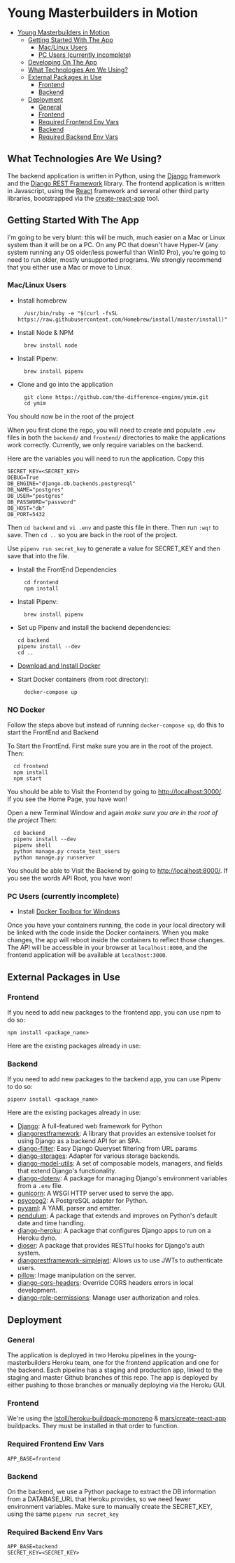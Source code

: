 # Young Masterbuilders in Motion

- [Young Masterbuilders in Motion](#Young-Masterbuilders-in-Motion)
  - [Getting Started With The App](#Getting-Started-With-The-App)
    - [Mac/Linux Users](#MacLinux-Users)
    - [PC Users (currently incomplete)](#PC-Users-currently-incomplete)
  - [Developing On The App](#Developing-On-The-App)
  - [What Technologies Are We Using?](#What-Technologies-Are-We-Using)
  - [External Packages in Use](#External-Packages-in-Use)
    - [Frontend](#Frontend)
    - [Backend](#Backend)
  - [Deployment](#Deployment)
    - [General](#General)
    - [Frontend](#Frontend-1)
    - [Required Frontend Env Vars](#Required-Frontend-Env-Vars)
    - [Backend](#Backend-1)
    - [Required Backend Env Vars](#Required-Backend-Env-Vars)

## What Technologies Are We Using?
The backend application is written in Python, using the [Django](https://www.djangoproject.com/) framework and the [Django REST Framework](https://www.django-rest-framework.org/) library. The frontend application is written in Javascript, using the [React](https://reactjs.org/) framework and several other third party libraries, bootstrapped via the [create-react-app](https://github.com/facebook/create-react-app) tool.

## Getting Started With The App

I'm going to be very blunt: this will be much, much easier on a Mac or Linux system than it will be on a PC. On any PC that doesn't have Hyper-V (any system running any OS older/less powerful than Win10 Pro), you're going to need to run older, mostly unsupported programs. We strongly recommend that you either use a Mac or move to Linux.

### Mac/Linux Users
- Install homebrew

        /usr/bin/ruby -e "$(curl -fsSL https://raw.githubusercontent.com/Homebrew/install/master/install)"

- Install Node & NPM

        brew install node

- Install Pipenv: 

        brew install pipenv

- Clone and go into the application

        git clone https://github.com/the-difference-engine/ymim.git
        cd ymim

You should now be in the root of the project

When you first clone the repo, you will need to create and populate `.env` files in both the `backend/` and `frontend/` directories to make the applications work correctly. Currently, we only require variables on the backend. 

Here are the variables you will need to run the application. Copy this

    SECRET_KEY=<SECRET_KEY>
    DEBUG=True
    DB_ENGINE="django.db.backends.postgresql"
    DB_NAME="postgres"
    DB_USER="postgres"
    DB_PASSWORD="password"
    DB_HOST="db"
    DB_PORT=5432

Then `cd backend` and `vi .env` and paste this file in there. Then run `:wq!` to save. Then `cd ..` so you are back in the root of the project. 

Use `pipenv run secret_key` to generate a value for SECRET_KEY and then save that into the file.

- Install the FrontEnd Dependencies

        cd frontend
        npm install

- Install Pipenv: 
  
        brew install pipenv

- Set up Pipenv and install the backend dependencies:
    ```
    cd backend
    pipenv install --dev
    cd ..
    ```

- [Download and Install Docker](https://download.docker.com/mac/stable/Docker.dmg)
- Start Docker containers (from root directory): 

        docker-compose up

### NO Docker

Follow the steps above but instead of running `docker-compose up`, do this to start the FrontEnd and Backend

To Start the FrontEnd. First make sure you are in the root of the project. Then:

      cd frontend
      npm install
      npm start

You should be able to Visit the Frontend by going to [http://localhost:3000/](http://localhost:3000/). If you see the Home Page, you have won!


Open a new Terminal Window and again *make sure you are in the root of the project* Then:

      cd backend
      pipenv install --dev
      pipenv shell
      python manage.py create_test_users
      python manage.py runserver

You should be able to Visit the Backend by going to [http://localhost:8000/](http://localhost:8000/). If you see the words API Root, you have won!


### PC Users (currently incomplete)

- Install [Docker Toolbox for Windows](https://docs.docker.com/docker-for-windows/)

Once you have your containers running, the code in your local directory will be linked with the code inside the Docker containers. When you make changes, the app will reboot inside the containers to reflect those changes. The API will be accessible in your browser at `localhost:8000`, and the frontend application will be available at `localhost:3000`.


## External Packages in Use

### Frontend
If you need to add new packages to the frontend app, you can use npm to do so:

    npm install <package_name>

Here are the existing packages already in use:

### Backend
If you need to add new packages to the backend app, you can use Pipenv to do so:

    pipenv install <package_name>


Here are the existing packages already in use:
- [Django](https://www.djangoproject.com/): A full-featured web framework for Python
- [djangorestframework](https://www.django-rest-framework.org/): A library that provides an extensive toolset for using Django as a backend API for an SPA.
- [django-filter](https://django-filter.readthedocs.io/en/master/): Easy Django Queryset filtering from URL params
- [django-storages](https://django-storages.readthedocs.io/en/latest/): Adapter for various storage backends.
- [django-model-utils](https://django-model-utils.readthedocs.io/en/latest/): A set of composable models, managers, and fields that extend Django's functionality.
- [django-dotenv](https://github.com/jpadilla/django-dotenv): A package for managing Django's environment variables from a `.env` file.
- [gunicorn](https://github.com/benoitc/gunicorn): A WSGI HTTP server used to serve the app.
- [psycopg2](https://github.com/psycopg/psycopg2): A PostgreSQL adapter for Python.
- [pyyaml](https://github.com/yaml/pyyaml): A YAML parser and emitter.
- [pendulum](https://pendulum.eustace.io/): A package that extends and improves on Python's default date and time handling.
- [django-heroku](https://github.com/heroku/django-heroku): A package that configures Django apps to run on a Heroku dyno.
- [djoser](https://github.com/sunscrapers/djoser): A package that provides RESTful hooks for Django's auth system.
- [djangorestframework-simplejwt](https://github.com/davesque/django-rest-framework-simplejwt): Allows us to use JWTs to authenticate users.
- [pillow](https://github.com/python-pillow/Pillow): Image manipulation on the server.
- [django-cors-headers](https://github.com/ottoyiu/django-cors-headers): Override CORS headers errors in local development.
- [django-role-permissions](https://github.com/vintasoftware/django-role-permissions): Manage user authorization and roles.

## Deployment

### General

The application is deployed in two Heroku pipelines in the young-masterbuilders Heroku team, one for the frontend application and one for the backend. Each pipeline has a staging and production app, linked to the staging and master Github branches of this repo. The app is deployed by either pushing to those branches or manually deploying via the Heroku GUI.

### Frontend
We're using the [lstoll/heroku-buildpack-monorepo](https://github.com/lstoll/heroku-buildpack-monorepo) & [mars/create-react-app](https://github.com/mars/create-react-app-buildpack) buildpacks. They must be installed in that order to function.

### Required Frontend Env Vars

    APP_BASE=frontend

### Backend
On the backend, we use a Python package to extract the DB information from a DATABASE_URL that Heroku provides, so we need fewer environment variables. Make sure to manually create the SECRET_KEY, using the same `pipenv run secret_key`

### Required Backend Env Vars

    APP_BASE=backend
    SECRET_KEY=<SECRET_KEY>
